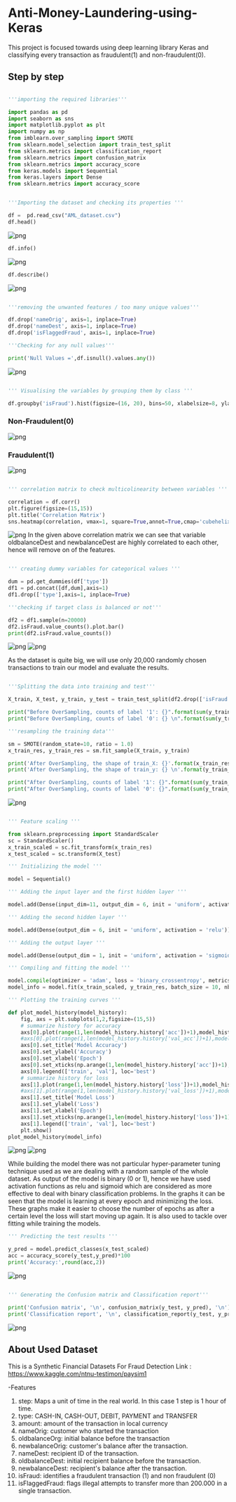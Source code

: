 # Anti-Money-Laundering-using-Keras

This project is focused towards using deep learning library Keras and classifying every transaction as fraudulent(1) and non-fraudulent(0).

## Step by step

```python

'''importing the required libraries'''

import pandas as pd
import seaborn as sns
import matplotlib.pyplot as plt
import numpy as np
from imblearn.over_sampling import SMOTE
from sklearn.model_selection import train_test_split
from sklearn.metrics import classification_report
from sklearn.metrics import confusion_matrix
from sklearn.metrics import accuracy_score
from keras.models import Sequential
from keras.layers import Dense
from sklearn.metrics import accuracy_score
```

```python

'''Importing the dataset and checking its properties '''

df =  pd.read_csv("AML_dataset.csv")
df.head()
```
![png](images/df_head.PNG)

```python
df.info()
```
![png](images/df_info.PNG)

```python
df.describe()
```
![png](images/df_describe.PNG)

```python

'''removing the unwanted features / too many unique values'''

df.drop('nameOrig', axis=1, inplace=True)
df.drop('nameDest', axis=1, inplace=True)
df.drop('isFlaggedFraud', axis=1, inplace=True)

'''Checking for any null values'''

print('Null Values =',df.isnull().values.any())
```
![png](images/null_values.PNG)

```python

''' Visualising the variables by grouping them by class '''

df.groupby('isFraud').hist(figsize=(16, 20), bins=50, xlabelsize=8, ylabelsize=8,alpha=0.4)
```
### Non-Fraudulent(0)
![png](images/class_grouping.png)

### Fraudulent(1)
![png](images/class_grouping1.png)

```python

''' correlation matrix to check multicolinearity between variables '''

correlation = df.corr()
plt.figure(figsize=(15,15))
plt.title('Correlation Matrix')
sns.heatmap(correlation, vmax=1, square=True,annot=True,cmap='cubehelix')
```
![png](images/co-relation.png)
In the given above correlation matrix we can see that variable oldbalanceDest 
and newbalanceDest are highly correlated to each other, hence will remove on of the features.

```python

''' creating dummy variables for categorical values '''

dum = pd.get_dummies(df['type'])
df1 = pd.concat([df,dum],axis=1)
df1.drop(['type'],axis=1, inplace=True)

'''checking if target class is balanced or not'''

df2 = df1.sample(n=20000)
df2.isFraud.value_counts().plot.bar()
print(df2.isFraud.value_counts())
```
![png](images/value_count.PNG)
![png](images/bar_value_count.PNG)

As the dataset is quite big, we will use only 20,000 randomly chosen transactions to train our model and evaluate the results.

```python

'''Splitting the data into training and test'''

X_train, X_test, y_train, y_test = train_test_split(df2.drop(['isFraud'],axis=1), df2['isFraud'], test_size=0.3, random_state=0)

print("Before OverSampling, counts of label '1': {}".format(sum(y_train==1)))
print("Before OverSampling, counts of label '0': {} \n".format(sum(y_train==0)))

'''resampling the training data'''

sm = SMOTE(random_state=10, ratio = 1.0)
x_train_res, y_train_res = sm.fit_sample(X_train, y_train)

print('After OverSampling, the shape of train_X: {}'.format(x_train_res.shape))
print('After OverSampling, the shape of train_y: {} \n'.format(y_train_res.shape))

print("After OverSampling, counts of label '1': {}".format(sum(y_train_res==1)))
print("After OverSampling, counts of label '0': {}".format(sum(y_train_res==0)))

```
![png](images/oversampling.PNG)

```python

''' Feature scaling '''

from sklearn.preprocessing import StandardScaler
sc = StandardScaler()
x_train_scaled = sc.fit_transform(x_train_res)
x_test_scaled = sc.transform(X_test)

''' Initializing the model '''

model = Sequential()

''' Adding the input layer and the first hidden layer '''

model.add(Dense(input_dim=11, output_dim = 6, init = 'uniform', activation = 'relu'))

''' Adding the second hidden layer '''

model.add(Dense(output_dim = 6, init = 'uniform', activation = 'relu'))

''' Adding the output layer '''

model.add(Dense(output_dim = 1, init = 'uniform', activation = 'sigmoid'))

''' Compiling and fitting the model '''

model.compile(optimizer = 'adam', loss = 'binary_crossentropy', metrics = ['accuracy'])
model_info = model.fit(x_train_scaled, y_train_res, batch_size = 10, nb_epoch = 10)

''' Plotting the training curves '''

def plot_model_history(model_history):
    fig, axs = plt.subplots(1,2,figsize=(15,5))
    # summarize history for accuracy
    axs[0].plot(range(1,len(model_history.history['acc'])+1),model_history.history['acc'])
    #axs[0].plot(range(1,len(model_history.history['val_acc'])+1),model_history.history['val_acc'])
    axs[0].set_title('Model Accuracy')
    axs[0].set_ylabel('Accuracy')
    axs[0].set_xlabel('Epoch')
    axs[0].set_xticks(np.arange(1,len(model_history.history['acc'])+1),len(model_history.history['acc'])/10)
    axs[0].legend(['train', 'val'], loc='best')
    # summarize history for loss
    axs[1].plot(range(1,len(model_history.history['loss'])+1),model_history.history['loss'])
    #axs[1].plot(range(1,len(model_history.history['val_loss'])+1),model_history.history['val_loss'])
    axs[1].set_title('Model Loss')
    axs[1].set_ylabel('Loss')
    axs[1].set_xlabel('Epoch')
    axs[1].set_xticks(np.arange(1,len(model_history.history['loss'])+1),len(model_history.history['loss'])/10)
    axs[1].legend(['train', 'val'], loc='best')
    plt.show()
plot_model_history(model_info)
```
![png](images/epochs.PNG)
![png](images/curves.PNG)

While building the model there was not particular hyper-parameter tuning technique used as we are dealing with a random sample of the whole dataset.
As output of the model is binary (0 or 1), hence we have used activation functions as relu and sigmoid which are considered as more effective 
to deal with binary classification problems. In the graphs it can be seen that the model is learning at every epoch and minimizing the loss. 
These graphs make it easier to choose the number of epochs as after a certain level the loss will start moving up again. It is also used to tackle 
over fitting while training the models. 

```python
''' Predicting the test results '''

y_pred = model.predict_classes(x_test_scaled)
acc = accuracy_score(y_test,y_pred)*100
print('Accuracy:',round(acc,2))
```
![png](images/accuracy.PNG)

```python

''' Generating the Confusion matrix and Classification report'''

print('Confusion matrix', '\n', confusion_matrix(y_test, y_pred), '\n')
print('Classification report', '\n', classification_report(y_test, y_pred), '\n')
```
![png](images/confusion_matrix.PNG)


## About Used Dataset 
This is a Synthetic Financial Datasets For Fraud Detection
Link : https://www.kaggle.com/ntnu-testimon/paysim1

-Features

1. step: Maps a unit of time in the real world. In this case 1 step is 1 hour of time.
2. type: CASH-IN, CASH-OUT, DEBIT, PAYMENT and TRANSFER
3. amount: amount of the transaction in local currency
4. nameOrig: customer who started the transaction
5. oldbalanceOrg: initial balance before the transaction
6. newbalanceOrig: customer's balance after the transaction.
7. nameDest: recipient ID of the transaction.
8. oldbalanceDest: initial recipient balance before the transaction.
9. newbalanceDest: recipient's balance after the transaction.
10. isFraud: identifies a fraudulent transaction (1) and non fraudulent (0)
11. isFlaggedFraud: flags illegal attempts to transfer more than 200.000 in a single transaction.